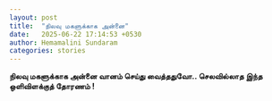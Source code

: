 ```yaml
---
layout: post
title:  "நிலவு மகளுக்காக அன்னை"
date:   2025-06-22 17:14:53 +0530
author: Hemamalini Sundaram
categories: stories
---
```


**நிலவு மகளுக்காக அன்னை வானம் செய்து வைத்ததுவோ.. செலவில்லாத இந்த ஒளிவிளக்குத்
தோரணம் !**
